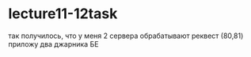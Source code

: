 # lecture11-12task
так получилось, что у меня 2 сервера обрабатывают реквест (80,81)
приложу два джарника БЕ
